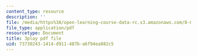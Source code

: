 ```yaml
---
content_type: resource
description: ''
file: /media/https%3A/open-learning-course-data-rc.s3.amazonaws.com/8-03sc-physics-iii-vibrations-and-waves-fall-2016/737302431414d911487ba6f94ea882c5_VGAlyJ7e0IQ.pdf
file_type: application/pdf
resourcetype: Document
title: 3play pdf file
uid: 73730243-1414-d911-487b-a6f94ea882c5
---
```

